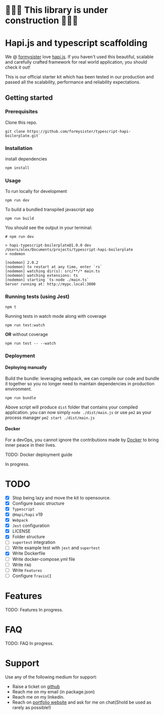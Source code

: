 # 👷‍♂️🚧 This library is under construction 🚧👷‍♂️ 

# Hapi.js and typescript scaffolding 
We @ [formysister](https://formysister.github.io) love [hapi.js](https://www.hapi.dev). If you haven't used this beautiful, scalable and carefully crafted framework for real world application, you should check it out!

This is our official starter kit which has been tested in our production and passed all the scalability, performance and reliability expectations.

## Getting started


### Prerequisites

Clone this repo.
```
git clone https://github.com/formysister/typescript-hapi-boilerplate.git`
```

### Installation

install dependencies
```js
npm install
```

### Usage

To run locally for development
```node
npm run dev
```

To build a bundled transpiled javascript app
```node
npm run build
```

You should see the output in your terminal:
```
# npm run dev

> hapi-typescript-boilerplate@1.0.0 dev /Users/alex/Documents/projects/typescript-hapi-boilerplate
> nodemon

[nodemon] 2.0.2
[nodemon] to restart at any time, enter `rs`
[nodemon] watching dir(s): src/**/* main.ts
[nodemon] watching extensions: ts
[nodemon] starting `ts-node ./main.ts`
Server running at: http://mypc.local:3000
```

### Running tests (using Jest)

```node
npm t
```

Running tests in watch mode along with coverage
```node
npm run test:watch
```

**OR** without coverage

```node
npm run test -- --watch
```

### Deployment

#### Deploying manually
Build the bundle: leveraging webpack, we can compile our code and bundle it together so you no longer need to maintain dependencies in production environment.

```node
npm run bundle
```

Above script will produce `dist` folder that contains your compiled application. you can now simply `node ./dist/main.js` or use `pm2` as your process manager `pm2 start ./dist/main.js`


#### Docker

For a devOps, you cannot ignore the contributions made by [Docker](https://www.docker.com/) to bring inner peace in their lives. 

TODO: Docker deployment guide

In progress. 

# TODO
 - [x] Stop being lazy and move the kit to opensource.
 - [x] Configure basic structure
 - [x] `Typescript`
 - [x] `@Hapi/hapi` v19
 - [x] `Webpack`
 - [x] `Jest` configuration
 - [x] LICENSE
 - [x] Folder structure
 - [ ] `supertest` integration
 - [ ] Write example test with `jest` and `supertest`
 - [x] Write Dockerfile
 - [ ] Write docker-compose.yml file
 - [ ] Write `FAQ`
 - [ ] Write `Features`
 - [ ] Configure `TravisCI`

# Features
TODO: Features
In progress.

# FAQ
TODO: FAQ
In progress.

# Support
Use any of the following medium for support:

- Raise a ticket on [github](https://github.com/formysister/typescript-hapi-boilerplate/issues)
- Reach me on my email (in package.json)
- Reach me on my linkedin.
- Reach on [portfolio website](https://formysister.github.io) and ask for me on chat(Shold be used as rarely as possible!)